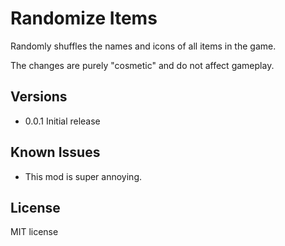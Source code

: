 # Randomize Items

Randomly shuffles the names and icons of all items in the game.

The changes are purely "cosmetic" and do not affect gameplay.

## Versions

 * 0.0.1 Initial release

## Known Issues

 * This mod is super annoying.

## License

MIT license
